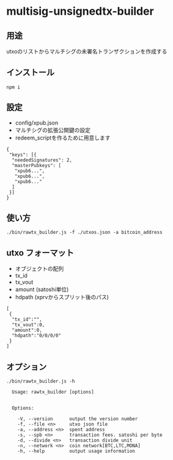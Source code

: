 # multisig-unsignedtx-builder 

## 用途

utxoのリストからマルチシグの未署名トランザクションを作成する

## インストール

```
npm i 
```

## 設定

* config/xpub.json
* マルチシグの拡張公開鍵の設定
* redeem_scriptを作るために用意します

```
{
 "keys": [{
  "neededSignatures": 2,
  "masterPubkeys": [
   "xpub6...",
   "xpub6...",
   "xpub6..."
  ]
 }]
}
```

## 使い方

```
./bin/rawtx_builder.js -f ./utxos.json -a bitcoin_address
```

## utxo フォーマット

* オブジェクトの配列
* tx_id
* tx_vout
* amount (satoshi単位)
* hdpath (xprvからスプリット後のパス)

```
[
 {
  "tx_id":"",
  "tx_vout":0,
  "amount":0,
  "hdpath":"0/0/0/0"
 }
]
```

## オプション

```
./bin/rawtx_builder.js -h

  Usage: rawtx_builder [options]


  Options:

    -V, --version      output the version number
    -f, --file <n>     utxo json file
    -a, --address <n>  spent address
    -s, --spb <n>      transaction fees. satoshi per byte
    -d, --divide <n>   transaction divide unit
    -n, --network <n>  coin network[BTC,LTC,MONA]
    -h, --help         output usage information
```


